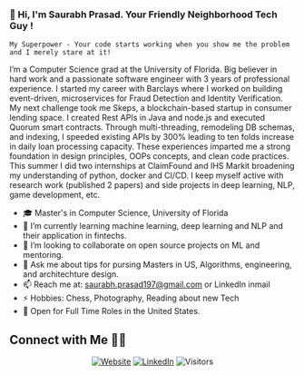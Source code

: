### 👋 Hi, I'm Saurabh Prasad. Your Friendly Neighborhood Tech Guy !
<!---
![](https://github.com/saurabh1907/assets/cover.jpg)
-->
`My Superpower - Your code starts working when you show me the problem and I merely stare at it!`

I’m a Computer Science grad at the University of Florida. Big believer in hard work and a passionate software engineer with 3 years of professional experience. I started my career with Barclays where I worked on building event-driven, microservices for Fraud Detection and Identity Verification. My next challenge took me Skeps, a blockchain-based startup in consumer lending space. I created Rest APIs in Java and node.js and executed Quorum smart contracts. Through multi-threading, remodeling DB schemas, and indexing, I speeded existing APIs by 300% leading to ten folds increase in daily loan processing capacity. These experiences imparted me a strong foundation in design principles, OOPs concepts, and clean code practices. 
This summer I did two internships at ClaimFound and IHS Markit broadening my understanding of python, docker and CI/CD. I keep myself active with research work (published 2 papers) and side projects in deep learning, NLP, game development, etc.
 
- 🎓 Master's in Computer Science, University of Florida
- 🔭 I’m currently learning machine learning, deep learning and NLP and their application in fintechs. 
- 👯 I’m looking to collaborate on open source projects on ML and mentoring.
- 💬 Ask me about tips for pursing Masters in US, Algorithms, engineering, and architechture design. 
- 📫 Reach me at: [saurabh.prasad197@gmail.com](mailto:saurabh.prasad197@gmail.com) or LinkedIn inmail
- ⚡ Hobbies: Chess, Photography, Reading about new Tech
- 💼 Open for Full Time Roles in the United States.

## Connect with Me 🤝🏻

<p align="center">
<a href="https://saurabhprasad.web.app"><img alt="Website" src="https://img.shields.io/static/v1?label=Website&message=saurabhprasad.web.app&color=Blue?style=flat&logo=google-chrome"></a>
<a href="https://linkedin.com/in/saurabhkprasad"><img alt="LinkedIn" src="https://img.shields.io/static/v1?label=LinkedIn&message=linkedin.com/in/saurabhkprasad&color=Blue?style=flat&logo=linkedin"></a>
<img alt="Visitors" src="https://visitor-badge.laobi.icu/badge?page_id=saurabh1907">
</p>

